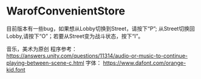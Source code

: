 # WarofConvenientStore
目前版本有一些bug，如果想从Lobby切换到Street，请按下“P”; 从Street切换回Lobby,请按下“O”；若要从Street变为战斗状态，按下“I”。

音乐，美术为原创
程序参考：
https://answers.unity.com/questions/11314/audio-or-music-to-continue-playing-between-scene-c.html
字体：
https://www.dafont.com/orange-kid.font

